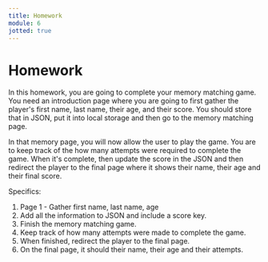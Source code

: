 ```yaml
---
title: Homework
module: 6
jotted: true
---
```


# Homework

In this homework, you are going to complete your memory matching game. You need an introduction page where you are going to first gather the player's first name, last name, their age, and their score.  You should store that in JSON, put it into local storage and then go to the memory matching page.

In that memory page, you will now allow the user to play the game.  You are to keep track of the how many attempts were required to complete the game.  When it's complete, then update the score in the JSON and then redirect the player to the final page where it shows their name, their age and their final score.

Specifics:

1. Page 1 - Gather first name, last name, age
2. Add all the information to JSON and include a score key.
3. Finish the memory matching game.
4. Keep track of how many attempts were made to complete the game.
5. When finished, redirect the player to the final page.
6. On the final page, it should their name, their age and their attempts.